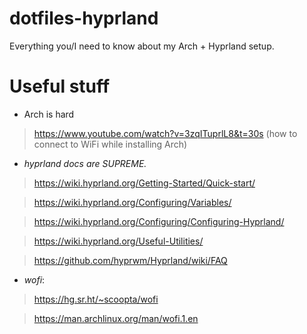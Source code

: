 # dotfiles-hyprland
Everything you/I need to know about my Arch + Hyprland setup.

# Useful stuff

- Arch is hard
> https://www.youtube.com/watch?v=3zqITuprlL8&t=30s (how to connect to WiFi while installing Arch)

- *hyprland docs are SUPREME.*
> https://wiki.hyprland.org/Getting-Started/Quick-start/

> https://wiki.hyprland.org/Configuring/Variables/

> https://wiki.hyprland.org/Configuring/Configuring-Hyprland/

> https://wiki.hyprland.org/Useful-Utilities/

> https://github.com/hyprwm/Hyprland/wiki/FAQ

- *wofi*:
> https://hg.sr.ht/~scoopta/wofi

> https://man.archlinux.org/man/wofi.1.en
